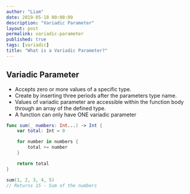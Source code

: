 ```yaml
---
author: "Liam"
date: 2019-05-18 00:00:09
description: "Variadic Parameter"
layout: post
permalink: variadic-parameter
published: true
tags: [variadic]
title: "What is a Variadic Parameter?"
---
```


## Variadic Parameter

- Accepts zero or more values of a specific type.
- Create by inserting three periods after the parameters type name.
- Values of variadic parameter are accessible within the function body through an array of the defined type.
- A function can only have ONE variadic parameter

```swift
func sum(_ numbers: Int...) -> Int {
    var total: Int = 0

    for number in numbers {
        total += number
    }

    return total
}

sum(1, 2, 3, 4, 5)		
// Returns 15 - Sum of the numbers
```
